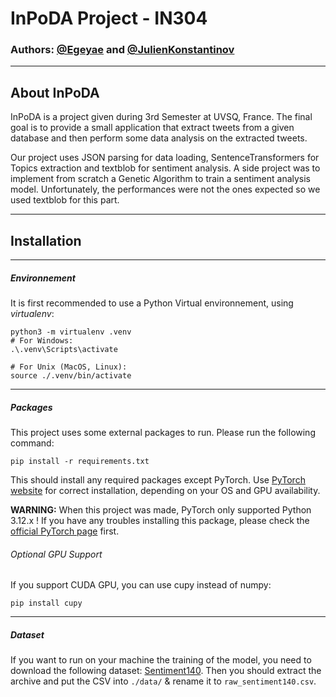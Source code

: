 # InPoDA Project - IN304

### Authors: [@Egeyae](https://github.com/Egeyae) and [@JulienKonstantinov](https://github.com/JulienKonstantinov)

---

## About InPoDA

InPoDA is a project given during 3rd Semester at UVSQ, France.
The final goal is to provide a small application that extract tweets from a given database and then perform some data analysis on the extracted tweets.

Our project uses JSON parsing for data loading, SentenceTransformers for Topics extraction and textblob for sentiment analysis.
A side project was to implement from scratch a Genetic Algorithm to train a sentiment analysis model.
Unfortunately, the performances were not the ones expected so we used textblob for this part.

---

## Installation

---
##### Environnement
It is first recommended to use a Python Virtual environnement, using *virtualenv*:
```shell
python3 -m virtualenv .venv
# For Windows:
.\.venv\Scripts\activate

# For Unix (MacOS, Linux):
source ./.venv/bin/activate
```
---
##### Packages
This project uses some external packages to run. Please run the following command:
```shell
pip install -r requirements.txt
```
This should install any required packages except PyTorch. 
Use [PyTorch website](https://pytorch.org/get-started/locally/) for correct installation, depending on your OS and GPU availability.

**WARNING:** When this project was made, PyTorch only supported Python 3.12.x ! If you have any troubles installing this package, please check the [official PyTorch page](https://pytorch.org/get-started/locally/) first.

###### Optional GPU Support
If you support CUDA GPU, you can use cupy instead of numpy:
```shell
pip install cupy
```

---
##### Dataset
If you want to run on your machine the training of the model, you need to download the following dataset: [Sentiment140](https://www.kaggle.com/datasets/kazanova/sentiment140).
Then you should extract the archive and put the CSV into `./data/` & rename it to `raw_sentiment140.csv`.

